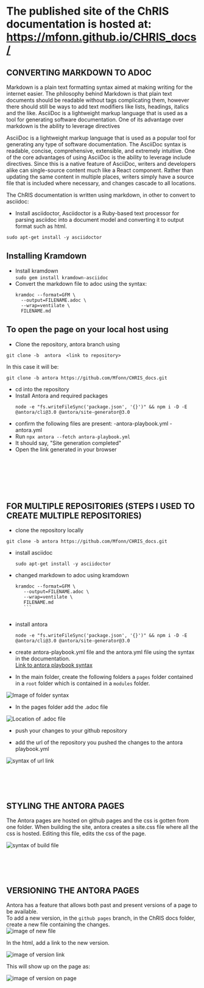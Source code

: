 # The published site of the ChRIS documentation is hosted at: https://mfonn.github.io/CHRIS_docs/

## CONVERTING MARKDOWN TO ADOC

Markdown is a plain text formatting syntax aimed at making writing for the internet easier. The philosophy behind Markdown is that plain text documents should be readable without tags complicating them, however there should still be ways to add text modifiers like lists, headings, italics and the like.
AsciiDoc is a lightweight markup language that is used as a tool for generating software documentation. One of its advantage over markdown is the ability to leverage directives 



AsciiDoc is a lightweight markup language that is used as a popular tool for generating any type of software documentation. The AsciiDoc syntax is readable, concise, comprehensive, extensible, and extremely intuitive. One of the core advantages of using AsciiDoc is the ability to leverage include directives. Since this is a native feature of AsciiDoc, writers and developers alike can single-source content much like a React component. Rather than updating the same content in multiple places, writers simply have a source file that is included where necessary, and changes cascade to all locations.




The ChRIS documentation is written using markdown, in other to convert to asciidoc: 
  - Install asciidoctor, Asciidoctor is a Ruby-based text processor for parsing asciidoc into a document model and converting it to output format such as html. 
  
  `sudo apt-get install -y asciidoctor`

## Installing Kramdown
  - Install kramdown <br>
  `sudo gem install kramdown-asciidoc` <br>
  - Convert the markdown file to adoc using the syntax:
    ```
    kramdoc --format=GFM \ 
      --output=FILENAME.adoc \ 
      --wrap=ventilate \ 
      FILENAME.md
      ``` 
      
      
  ## To open the page on your local host using
  - Clone the repository, antora branch using 
  ```
  git clone -b  antora  <link to repository>
  ``` 
  
  In this case it will be:
  
  ```
  git clone -b antora https://github.com/Mfonn/CHRIS_docs.git
  ```
  
  - cd into the repository
  - Install Antora and required packages 
     ```
     node -e "fs.writeFileSync('package.json', '{}')" && npm i -D -E @antora/cli@3.0 @antora/site-generator@3.0
     
     ```
  - confirm the following files are present: 
      -antora-playbook.yml
      -antora.yml
  - Run `npx antora --fetch antora-playbook.yml`
  - It should say, "Site generation completed" 
  - Open the link generated in your browser
  
  
<br>
<br>
<br>
<br>
<br>


## FOR MULTIPLE REPOSITORIES (STEPS I USED TO CREATE MULTIPLE REPOSITORIES)
- clone the repository locally

 ```
 git clone -b antora https://github.com/Mfonn/CHRIS_docs.git
 ```
 
 
- install asciidoc

  ```
  sudo apt-get install -y asciidoctor
  ```

- changed markdown to adoc using kramdown

   ``` 
   kramdoc --format=GFM \ 
      --output=FILENAME.adoc \ 
      --wrap=ventilate \ 
      FILENAME.md
      ``` 
      

- install antora

  ```
  node -e "fs.writeFileSync('package.json', '{}')" && npm i -D -E @antora/cli@3.0 @antora/site-generator@3.0
  ```
  
- create antora-playbook.yml file and the antora.yml file using the syntax in the documentation. <br> 
[Link to antora playbook syntax](https://docs.antora.org/antora/latest/playbook/set-up-playbook/)

- In the main folder, create the following folders a `pages` folder contained in a `root` folder which is contained in a `modules` folder.

![Image of folder syntax](https://github.com/Mfonn/images_for_antora/blob/main/antora.png)

- In the pages folder add the .adoc file 

![Location of .adoc file](antora2.png "Location of .adoc file")

- push your changes to your github repository

- add the url of the repository you pushed the changes to the antora playbook.yml

![syntax of url link](antora_url.png "syntax of url")
<br>
<br>
<br>
<br>
<br>



## STYLING THE ANTORA PAGES

The Antora pages are hosted on github pages and the css is gotten from one folder. When building the site, antora creates a site.css file where all the css is hosted. Editing this file, edits the css of the page. 

![syntax of build file](antora_build.png "syntax of build file")
<br>
<br>
<br>
<br>
<br>


## VERSIONING THE ANTORA PAGES

Antora has a feature that allows both past and present versions of a page to be available. <br>
To add a new version, in the `github pages` branch, in the ChRIS docs folder, create a new file containing the changes. <br>
![image of new file](new-file.png)

In the html, add a link to the new version. 

![image of version link](version.png)

This will show up on the page as:

![image of version on page](version2.png)
